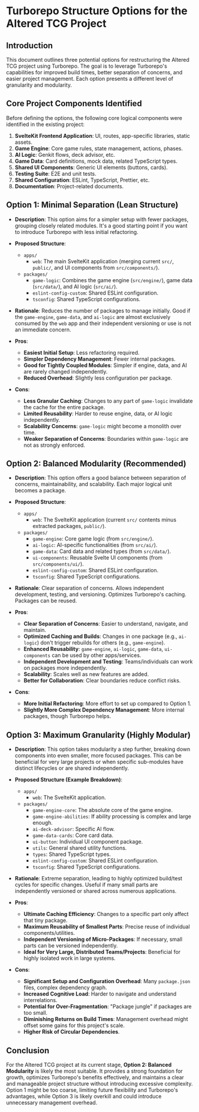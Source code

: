 # Turborepo Structure Options for the Altered TCG Project

## Introduction

This document outlines three potential options for restructuring the Altered TCG project using Turborepo. The goal is to leverage Turborepo's capabilities for improved build times, better separation of concerns, and easier project management. Each option presents a different level of granularity and modularity.

## Core Project Components Identified

Before defining the options, the following core logical components were identified in the existing project:

1.  **SvelteKit Frontend Application**: UI, routes, app-specific libraries, static assets.
2.  **Game Engine**: Core game rules, state management, actions, phases.
3.  **AI Logic**: Genkit flows, deck advisor, etc.
4.  **Game Data**: Card definitions, mock data, related TypeScript types.
5.  **Shared UI Components**: Generic UI elements (buttons, cards).
6.  **Testing Suite**: E2E and unit tests.
7.  **Shared Configuration**: ESLint, TypeScript, Prettier, etc.
8.  **Documentation**: Project-related documents.

## Option 1: Minimal Separation (Lean Structure)

*   **Description**: This option aims for a simpler setup with fewer packages, grouping closely related modules. It's a good starting point if you want to introduce Turborepo with less initial refactoring.
*   **Proposed Structure**:
    *   `apps/`
        *   `web`: The main SvelteKit application (merging current `src/`, `public/`, and UI components from `src/components/`).
    *   `packages/`
        *   `game-logic`: Combines the game engine (`src/engine/`), game data (`src/data/`), and AI logic (`src/ai/`).
        *   `eslint-config-custom`: Shared ESLint configuration.
        *   `tsconfig`: Shared TypeScript configurations.
*   **Rationale**: Reduces the number of packages to manage initially. Good if the `game-engine`, `game-data`, and `ai-logic` are almost exclusively consumed by the `web` app and their independent versioning or use is not an immediate concern.

*   **Pros**:
    *   **Easiest Initial Setup**: Less refactoring required.
    *   **Simpler Dependency Management**: Fewer internal packages.
    *   **Good for Tightly Coupled Modules**: Simpler if engine, data, and AI are rarely changed independently.
    *   **Reduced Overhead**: Slightly less configuration per package.

*   **Cons**:
    *   **Less Granular Caching**: Changes to any part of `game-logic` invalidate the cache for the entire package.
    *   **Limited Reusability**: Harder to reuse engine, data, or AI logic independently.
    *   **Scalability Concerns**: `game-logic` might become a monolith over time.
    *   **Weaker Separation of Concerns**: Boundaries within `game-logic` are not as strongly enforced.

## Option 2: Balanced Modularity (Recommended)

*   **Description**: This option offers a good balance between separation of concerns, maintainability, and scalability. Each major logical unit becomes a package.
*   **Proposed Structure**:
    *   `apps/`
        *   `web`: The SvelteKit application (current `src/` contents minus extracted packages, `public/`).
    *   `packages/`
        *   `game-engine`: Core game logic (from `src/engine/`).
        *   `ai-logic`: AI-specific functionalities (from `src/ai/`).
        *   `game-data`: Card data and related types (from `src/data/`).
        *   `ui-components`: Reusable Svelte UI components (from `src/components/ui/`).
        *   `eslint-config-custom`: Shared ESLint configuration.
        *   `tsconfig`: Shared TypeScript configurations.
*   **Rationale**: Clear separation of concerns. Allows independent development, testing, and versioning. Optimizes Turborepo's caching. Packages can be reused.

*   **Pros**:
    *   **Clear Separation of Concerns**: Easier to understand, navigate, and maintain.
    *   **Optimized Caching and Builds**: Changes in one package (e.g., `ai-logic`) don't trigger rebuilds for others (e.g., `game-engine`).
    *   **Enhanced Reusability**: `game-engine`, `ai-logic`, `game-data`, `ui-components` can be used by other apps/services.
    *   **Independent Development and Testing**: Teams/individuals can work on packages more independently.
    *   **Scalability**: Scales well as new features are added.
    *   **Better for Collaboration**: Clear boundaries reduce conflict risks.

*   **Cons**:
    *   **More Initial Refactoring**: More effort to set up compared to Option 1.
    *   **Slightly More Complex Dependency Management**: More internal packages, though Turborepo helps.

## Option 3: Maximum Granularity (Highly Modular)

*   **Description**: This option takes modularity a step further, breaking down components into even smaller, more focused packages. This can be beneficial for very large projects or when specific sub-modules have distinct lifecycles or are shared independently.
*   **Proposed Structure (Example Breakdown)**:
    *   `apps/`
        *   `web`: The SvelteKit application.
    *   `packages/`
        *   `game-engine-core`: The absolute core of the game engine.
        *   `game-engine-abilities`: If ability processing is complex and large enough.
        *   `ai-deck-advisor`: Specific AI flow.
        *   `game-data-cards`: Core card data.
        *   `ui-button`: Individual UI component package.
        *   `utils`: General shared utility functions.
        *   `types`: Shared TypeScript types.
        *   `eslint-config-custom`: Shared ESLint configuration.
        *   `tsconfig`: Shared TypeScript configurations.
*   **Rationale**: Extreme separation, leading to highly optimized build/test cycles for specific changes. Useful if many small parts are independently versioned or shared across numerous applications.

*   **Pros**:
    *   **Ultimate Caching Efficiency**: Changes to a specific part only affect that tiny package.
    *   **Maximum Reusability of Smallest Parts**: Precise reuse of individual components/utilities.
    *   **Independent Versioning of Micro-Packages**: If necessary, small parts can be versioned independently.
    *   **Ideal for Very Large, Distributed Teams/Projects**: Beneficial for highly isolated work in large systems.

*   **Cons**:
    *   **Significant Setup and Configuration Overhead**: Many `package.json` files, complex dependency graph.
    *   **Increased Cognitive Load**: Harder to navigate and understand interrelations.
    *   **Potential for Over-Fragmentation**: "Package jungle" if packages are too small.
    *   **Diminishing Returns on Build Times**: Management overhead might offset some gains for this project's scale.
    *   **Higher Risk of Circular Dependencies**.

## Conclusion

For the Altered TCG project at its current stage, **Option 2: Balanced Modularity** is likely the most suitable. It provides a strong foundation for growth, optimizes Turborepo's benefits effectively, and maintains a clear and manageable project structure without introducing excessive complexity. Option 1 might be too coarse, limiting future flexibility and Turborepo's advantages, while Option 3 is likely overkill and could introduce unnecessary management overhead.
